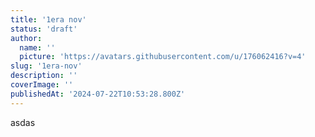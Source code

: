 ```yaml
---
title: '1era nov'
status: 'draft'
author:
  name: ''
  picture: 'https://avatars.githubusercontent.com/u/176062416?v=4'
slug: '1era-nov'
description: ''
coverImage: ''
publishedAt: '2024-07-22T10:53:28.800Z'
---
```


asdas